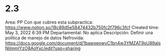 # 2.3

Area: PP
Con que cubres esta subpractica: https://www.notion.so/18c89d5e58474432b750fc2f796c3fcf 
Created time: May 3, 2022 6:39 PM
Departamental: No aplica
Descripción: Definir una política de manejo de datos
Nefrovida: https://docs.google.com/document/d/1bawxeowvC1bn4w3YMZAT9sU89alsNilmmlYzO8AoYxc/edit?usp=sharing